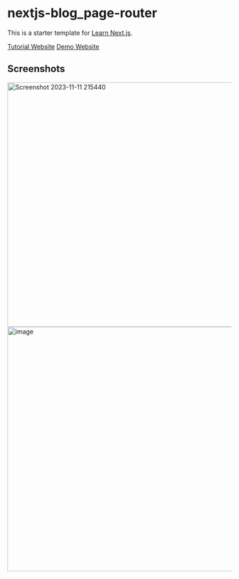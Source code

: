 # nextjs-blog_page-router

This is a starter template for [Learn Next.js](https://nextjs.org/learn).

[Tutorial Website](https://nextjs.org/learn-pages-router/basics/create-nextjs-app)
[Demo Website](https://next-learn-starter.vercel.app/)

## Screenshots

<img width="550" alt="Screenshot 2023-11-11 215440" src="https://github.com/chihiroanihr/Web-Development-Practice/assets/42660669/a88f4950-1bb7-48b3-9cf1-8de8d59699c4">
<img width="550" alt="image" src="https://github.com/chihiroanihr/Web-Development-Practice/assets/42660669/478a863e-d2f4-4a4e-9e27-6e829fe9c77b">

